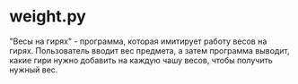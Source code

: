 # weight.py

"Весы на гирях" - программа, которая имитирует работу весов на гирях. Пользователь вводит вес предмета, а затем программа выводит, какие гири нужно добавить на каждую чашу весов, чтобы получить нужный вес.
